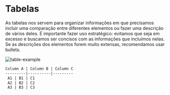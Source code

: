 # Tabelas

As tabelas nos servem para organizar informações em que precisamos incluir uma comparação entre diferentes elementos ou fazer uma descrição de vários deles. É importante fazer uso estratégico: evitamos que seja em excesso e buscamos ser concisos com as informações que incluímos nelas. Se as descrições dos elementos forem muito extensas, recomendamos usar bullets.

![table-example](style-guide/table-example-pt.png)

```markdown
Column A | Column B | Column C
---------|----------|---------
 A1 | B1 | C1
 A2 | B2 | C2
 A3 | B3 | C3
```
